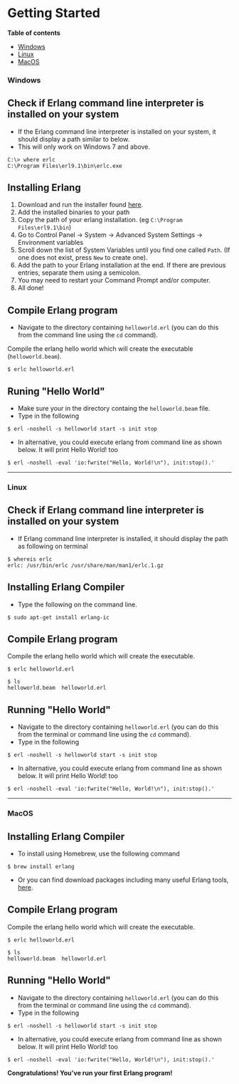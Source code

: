 # Getting Started

**Table of contents**
- [Windows](#windows)
- [Linux](#linux)
- [MacOS](#macos)

### Windows

## Check if Erlang command line interpreter is installed on your system
- If the Erlang command line interpreter is installed on your system, it should
display a path similar to below.
- This will only work on Windows 7 and above.


```
C:\> where erlc
C:\Program Files\erl9.1\bin\erlc.exe
```

## Installing Erlang
1. Download and run the installer found [here](https://www.erlang.org/downloads).
2. Add the installed binaries to your path
  1. Copy the path of your erlang installation. (eg `C:\Program Files\erl9.1\bin`)
  2. Go to Control Panel → System → Advanced System Settings → Environment variables
  3. Scroll down the list of System Variables until you find one called `Path`.
  (If one does not exist, press `New` to create one).
  4. Add the path to your Erlang installation at the end. If there are previous entries,
  separate them using a semicolon.
  5. You may need to restart your Command Prompt and/or computer.
3. All done!


## Compile Erlang program
- Navigate to the directory containing `helloworld.erl` (you can do this from the
command line using the `cd` command).

Compile the erlang hello world which will create the executable (`helloworld.beam`).
```
$ erlc helloworld.erl
```

## Runing "Hello World"
- Make sure your in the directory containg the `helloworld.beam` file.
- Type in the following
```
$ erl -noshell -s helloworld start -s init stop
```

- In alternative, you could execute erlang from command line as shown below. It will print Hello World! too
```
$ erl -noshell -eval 'io:fwrite("Hello, World!\n"), init:stop().'
```

***

### Linux

## Check if Erlang command line interpreter is installed on your system
- If Erlang command line interpreter is installed, it should display the path as following on terminal


```
$ whereis erlc
erlc: /usr/bin/erlc /usr/share/man/man1/erlc.1.gz
```

## Installing Erlang Compiler
- Type the following on the command line.
```
$ sudo apt-get install erlang-ic
```

## Compile Erlang program
Compile the erlang hello world which will create the executable.
```
$ erlc helloworld.erl

$ ls
helloworld.beam  helloworld.erl
```

## Running "Hello World"
- Navigate to the directory containing `helloworld.erl` (you can do this from the terminal or command line using the `cd` command).
- Type in the following
```
$ erl -noshell -s helloworld start -s init stop
```

- In alternative, you could execute erlang from command line as shown below. It will print Hello World! too
```
$ erl -noshell -eval 'io:fwrite("Hello, World!\n"), init:stop().'
```

***

### MacOS

## Installing Erlang Compiler
- To install using Homebrew, use the following command
```
$ brew install erlang
```

- Or you can find download packages including many useful Erlang tools, [here](https://www.erlang-solutions.com/resources/download.html).

## Compile Erlang program
Compile the erlang hello world which will create the executable.
```
$ erlc helloworld.erl

$ ls
helloworld.beam  helloworld.erl
```

## Running "Hello World"
- Navigate to the directory containing `helloworld.erl` (you can do this from the terminal or command line using the `cd` command).
- Type in the following
```
$ erl -noshell -s helloworld start -s init stop
```

- In alternative, you could execute erlang from command line as shown below. It will print Hello World! too
```
$ erl -noshell -eval 'io:fwrite("Hello, World!\n"), init:stop().'
```

**Congratulations! You've run your first Erlang program!**
